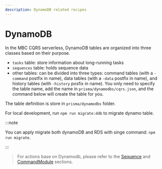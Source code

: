 ```yaml
---
description: DynamoDB related recipes
---
```


# DynamoDB

In the MBC CQRS serverless, DynamoDB tables are organized into three classes based on their purpose.

- `tasks` table: store information about long-running tasks
- `sequences` table: holds sequence data
- other tables: can be divided into three types: command tables (with a `-command` postfix in name), data tables (with a `-data` postfix in name), and history tables (with `-history` posfix in name). You only need to specify the table name, add the name in `prisma/dynamodbs/cqrs.json`, and the command below will create the table for you.

The table definition is store in `prisma/dynamodbs` folder.

For local development, run `npm run migrate:ddb` to migrate dynamo table.

:::note

You can apply migrate both dynamoDB and RDS with singe command: `npm run migrate`.

:::

> For actions base on Dynamodb, please refer to the [Sequence](./sequence.md) and [CommandModule](./command-module.md) sections.
